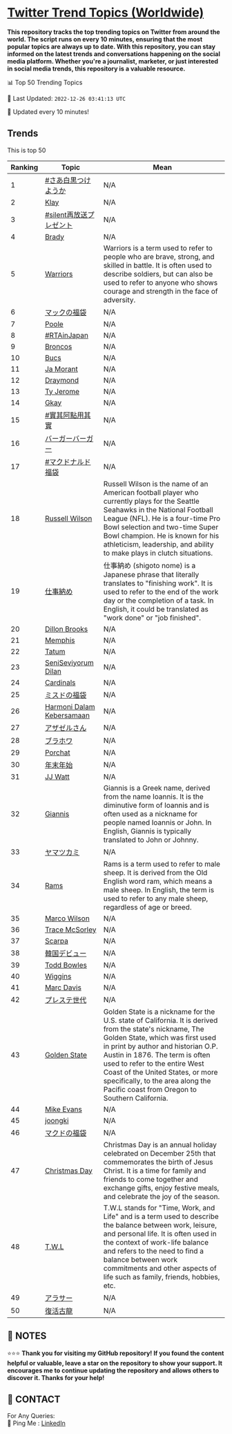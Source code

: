 [Twitter Trend Topics (Worldwide)](https://github.com/ErcinDedeoglu/Twitter-Trend-Topics)
==========

**This repository tracks the top trending topics on Twitter from around the world. 
The script runs on every 10 minutes, ensuring that the most popular topics are always up to date. 
With this repository, you can stay informed on the latest trends and conversations happening on the social media platform. 
Whether you're a journalist, marketer, or just interested in social media trends, this repository is a valuable resource.**


📊 Top 50 Trending Topics

📆 Last Updated: `2022-12-26 03:41:13 UTC`

🔧 Updated every 10 minutes!


## Trends

This is top 50

| Ranking | Topic | Mean |
| ------- | ------------ | ------------ |
| 1 | [#さあ白黒つけようか](http://twitter.com/search?q=%23%e3%81%95%e3%81%82%e7%99%bd%e9%bb%92%e3%81%a4%e3%81%91%e3%82%88%e3%81%86%e3%81%8b) | N/A |
| 2 | [Klay](http://twitter.com/search?q=Klay) | N/A |
| 3 | [#silent再放送プレゼント](http://twitter.com/search?q=%23silent%e5%86%8d%e6%94%be%e9%80%81%e3%83%97%e3%83%ac%e3%82%bc%e3%83%b3%e3%83%88) | N/A |
| 4 | [Brady](http://twitter.com/search?q=Brady) | N/A |
| 5 | [Warriors](http://twitter.com/search?q=Warriors) | Warriors is a term used to refer to people who are brave, strong, and skilled in battle. It is often used to describe soldiers, but can also be used to refer to anyone who shows courage and strength in the face of adversity. |
| 6 | [マックの福袋](http://twitter.com/search?q=%e3%83%9e%e3%83%83%e3%82%af%e3%81%ae%e7%a6%8f%e8%a2%8b) | N/A |
| 7 | [Poole](http://twitter.com/search?q=Poole) | N/A |
| 8 | [#RTAinJapan](http://twitter.com/search?q=%23RTAinJapan) | N/A |
| 9 | [Broncos](http://twitter.com/search?q=Broncos) | N/A |
| 10 | [Bucs](http://twitter.com/search?q=Bucs) | N/A |
| 11 | [Ja Morant](http://twitter.com/search?q=Ja+Morant) | N/A |
| 12 | [Draymond](http://twitter.com/search?q=Draymond) | N/A |
| 13 | [Ty Jerome](http://twitter.com/search?q=Ty+Jerome) | N/A |
| 14 | [Gkay](http://twitter.com/search?q=Gkay) | N/A |
| 15 | [#實其阿點用其實](http://twitter.com/search?q=%23%e5%af%a6%e5%85%b6%e9%98%bf%e9%bb%9e%e7%94%a8%e5%85%b6%e5%af%a6) | N/A |
| 16 | [バーガーバーガー](http://twitter.com/search?q=%e3%83%90%e3%83%bc%e3%82%ac%e3%83%bc%e3%83%90%e3%83%bc%e3%82%ac%e3%83%bc) | N/A |
| 17 | [#マクドナルド福袋](http://twitter.com/search?q=%23%e3%83%9e%e3%82%af%e3%83%89%e3%83%8a%e3%83%ab%e3%83%89%e7%a6%8f%e8%a2%8b) | N/A |
| 18 | [Russell Wilson](http://twitter.com/search?q=Russell+Wilson) | Russell Wilson is the name of an American football player who currently plays for the Seattle Seahawks in the National Football League (NFL). He is a four-time Pro Bowl selection and two-time Super Bowl champion. He is known for his athleticism, leadership, and ability to make plays in clutch situations. |
| 19 | [仕事納め](http://twitter.com/search?q=%e4%bb%95%e4%ba%8b%e7%b4%8d%e3%82%81) | 仕事納め (shigoto nome) is a Japanese phrase that literally translates to "finishing work". It is used to refer to the end of the work day or the completion of a task. In English, it could be translated as "work done" or "job finished". |
| 20 | [Dillon Brooks](http://twitter.com/search?q=Dillon+Brooks) | N/A |
| 21 | [Memphis](http://twitter.com/search?q=Memphis) | N/A |
| 22 | [Tatum](http://twitter.com/search?q=Tatum) | N/A |
| 23 | [SeniSeviyorum Dilan](http://twitter.com/search?q=SeniSeviyorum+Dilan) | N/A |
| 24 | [Cardinals](http://twitter.com/search?q=Cardinals) | N/A |
| 25 | [ミスドの福袋](http://twitter.com/search?q=%e3%83%9f%e3%82%b9%e3%83%89%e3%81%ae%e7%a6%8f%e8%a2%8b) | N/A |
| 26 | [Harmoni Dalam Kebersamaan](http://twitter.com/search?q=Harmoni+Dalam+Kebersamaan) | N/A |
| 27 | [アザゼルさん](http://twitter.com/search?q=%e3%82%a2%e3%82%b6%e3%82%bc%e3%83%ab%e3%81%95%e3%82%93) | N/A |
| 28 | [ブラホワ](http://twitter.com/search?q=%e3%83%96%e3%83%a9%e3%83%9b%e3%83%af) | N/A |
| 29 | [Porchat](http://twitter.com/search?q=Porchat) | N/A |
| 30 | [年末年始](http://twitter.com/search?q=%e5%b9%b4%e6%9c%ab%e5%b9%b4%e5%a7%8b) | N/A |
| 31 | [JJ Watt](http://twitter.com/search?q=JJ+Watt) | N/A |
| 32 | [Giannis](http://twitter.com/search?q=Giannis) | Giannis is a Greek name, derived from the name Ioannis. It is the diminutive form of Ioannis and is often used as a nickname for people named Ioannis or John. In English, Giannis is typically translated to John or Johnny. |
| 33 | [ヤマツカミ](http://twitter.com/search?q=%e3%83%a4%e3%83%9e%e3%83%84%e3%82%ab%e3%83%9f) | N/A |
| 34 | [Rams](http://twitter.com/search?q=Rams) | Rams is a term used to refer to male sheep. It is derived from the Old English word ram, which means a male sheep. In English, the term is used to refer to any male sheep, regardless of age or breed. |
| 35 | [Marco Wilson](http://twitter.com/search?q=Marco+Wilson) | N/A |
| 36 | [Trace McSorley](http://twitter.com/search?q=Trace+McSorley) | N/A |
| 37 | [Scarpa](http://twitter.com/search?q=Scarpa) | N/A |
| 38 | [韓国デビュー](http://twitter.com/search?q=%e9%9f%93%e5%9b%bd%e3%83%87%e3%83%93%e3%83%a5%e3%83%bc) | N/A |
| 39 | [Todd Bowles](http://twitter.com/search?q=Todd+Bowles) | N/A |
| 40 | [Wiggins](http://twitter.com/search?q=Wiggins) | N/A |
| 41 | [Marc Davis](http://twitter.com/search?q=Marc+Davis) | N/A |
| 42 | [プレステ世代](http://twitter.com/search?q=%e3%83%97%e3%83%ac%e3%82%b9%e3%83%86%e4%b8%96%e4%bb%a3) | N/A |
| 43 | [Golden State](http://twitter.com/search?q=Golden+State) | Golden State is a nickname for the U.S. state of California. It is derived from the state's nickname, The Golden State, which was first used in print by author and historian O.P. Austin in 1876. The term is often used to refer to the entire West Coast of the United States, or more specifically, to the area along the Pacific coast from Oregon to Southern California. |
| 44 | [Mike Evans](http://twitter.com/search?q=Mike+Evans) | N/A |
| 45 | [joongki](http://twitter.com/search?q=joongki) | N/A |
| 46 | [マクドの福袋](http://twitter.com/search?q=%e3%83%9e%e3%82%af%e3%83%89%e3%81%ae%e7%a6%8f%e8%a2%8b) | N/A |
| 47 | [Christmas Day](http://twitter.com/search?q=Christmas+Day) | Christmas Day is an annual holiday celebrated on December 25th that commemorates the birth of Jesus Christ. It is a time for family and friends to come together and exchange gifts, enjoy festive meals, and celebrate the joy of the season. |
| 48 | [T.W.L](http://twitter.com/search?q=T.W.L) | T.W.L stands for "Time, Work, and Life" and is a term used to describe the balance between work, leisure, and personal life. It is often used in the context of work-life balance and refers to the need to find a balance between work commitments and other aspects of life such as family, friends, hobbies, etc. |
| 49 | [アラサー](http://twitter.com/search?q=%e3%82%a2%e3%83%a9%e3%82%b5%e3%83%bc) | N/A |
| 50 | [復活古龍](http://twitter.com/search?q=%e5%be%a9%e6%b4%bb%e5%8f%a4%e9%be%8d) | N/A |




## 📝 NOTES

⭐⭐⭐ **Thank you for visiting my GitHub repository! If you found the content helpful or valuable, leave a star on the repository to show your support. It encourages me to continue updating the repository and allows others to discover it. Thanks for your help!**

## 📨 CONTACT

 For Any Queries:  
            🏓 Ping Me : [LinkedIn](https://www.linkedin.com/in/ercindedeoglu/)